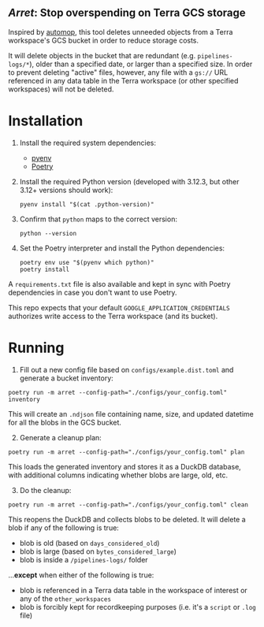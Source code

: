 _Arret_: Stop overspending on Terra GCS storage
---

Inspired by [automop](https://github.com/broadinstitute/automop/), this tool deletes unneeded objects from a Terra workspace's GCS bucket in order to reduce storage costs.

It will delete objects in the bucket that are redundant (e.g. `pipelines-logs/*`), older than a specified date, or larger than a specified size. In order to prevent deleting "active" files, however, any file with a `gs://` URL referenced in any data table in the Terra workspace (or other specified workspaces) will not be deleted.

# Installation

1. Install the required system dependencies:
    - [pyenv](https://github.com/pyenv/pyenv)
    - [Poetry](https://python-poetry.org/)

2. Install the required Python version (developed with 3.12.3, but other 3.12+ versions should work):
   ```shell
   pyenv install "$(cat .python-version)"
   ```

3. Confirm that `python` maps to the correct version:
   ```
   python --version
   ```

4. Set the Poetry interpreter and install the Python dependencies:
   ```shell
   poetry env use "$(pyenv which python)"
   poetry install
   ```

A `requirements.txt` file is also available and kept in sync with Poetry dependencies in case you don't want to use Poetry.

This repo expects that your default `GOOGLE_APPLICATION_CREDENTIALS` authorizes write access to the Terra workspace (and its bucket).

# Running

1. Fill out a new config file based on `configs/example.dist.toml` and generate a bucket inventory:
```shell
poetry run -m arret --config-path="./configs/your_config.toml" inventory
```

This will create an `.ndjson` file containing name, size, and updated datetime for all the blobs in the GCS bucket.

2. Generate a cleanup plan:
```shell
poetry run -m arret --config-path="./configs/your_config.toml" plan
```

This loads the generated inventory and stores it as a DuckDB database, with additional columns indicating whether blobs are large, old, etc.

3. Do the cleanup:
```shell
poetry run -m arret --config-path="./configs/your_config.toml" clean
```

This reopens the DuckDB and collects blobs to be deleted. It will delete a blob if any of the following is
true:

- blob is old (based on `days_considered_old`)
- blob is large (based on `bytes_considered_large`)
- blob is inside a `/pipelines-logs/` folder

...**except** when either of the following is true:

- blob is referenced in a Terra data table in the workspace of interest or any of the `other_workspaces`
- blob is forcibly kept for recordkeeping purposes (i.e. it's a `script` or `.log` file)
